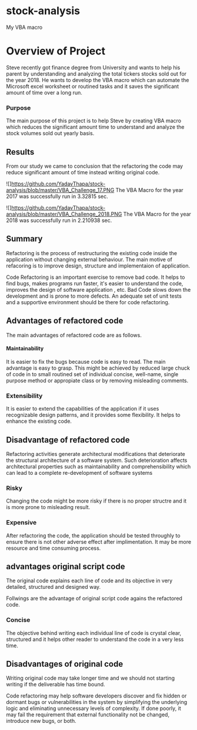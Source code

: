 # stock-analysis
My VBA macro

# Overview of Project
Steve recently got finance degree from University and wants to help his parent by understanding and analyzing the total tickers stocks sold out for the year 2018. 
He wants to develop the VBA macro which can automate the Microsoft excel worksheet or routined tasks and it saves the significant amount of time over a long run.

### Purpose
The main purpose of this project is to help Steve by creating VBA macro which reduces the significant amount time to understand and analyze the stock volumes sold out yearly basis.

## Results
From our study we came to conclusion that the refactoring the code may reduce significant amount of time instead writing original code.

![]https://github.com/YadavThapa/stock-analysis/blob/master/VBA_Challenge_17.PNG
The VBA Macro for the year 2017 was successfully run in 3.32815 sec.

![]https://github.com/YadavThapa/stock-analysis/blob/master/VBA_Challenge_2018.PNG
The VBA Macro for the year 2018 was successfully run in 2.210938 sec.

## Summary 

Refactoring is the process of restructuring the existing code inside the application without changing external behaviour. The main motive of refacoring is to improve design, 
structure and implementaion of application.

Code Refactoring is an important exercise to remove bad code. It helps to find bugs, makes programs run faster, it's easier to understand the code, improves the design of software application , etc. Bad Code slows down the development and is prone to more defects. An adequate set of unit tests and a supportive environment should be there for
code refactoring.

## Advantages of refactored code 
The main advantages of refactored code are as follows.

#### Maintainability
It is easier to fix the bugs because code is easy to read. The main advantage is easy to grasp. This might be achieved by reduced large chuck of code in to small routined
set of individual concise, well-name, single purpose method or appropiate class or by removing misleading comments.

### Extensibility
It is easier to extend the capabilities of the application if it uses recognizable design patterns, and it provides some flexibility. It helps to enhance the existing code.

## Disadvantage of refactored code

Refactoring activities generate architectural modifications that deteriorate the structural architecture of a software system. Such deterioration affects architectural properties such as maintainability and comprehensibility which can lead to a complete re-development of software systems

### Risky
Changing the code might be more risky if there is no proper structre and it is more prone to misleading result.

### Expensive
After refactoring the code, the application should be tested throughly to ensure there is not other adverse effect after implimentation. It may be more resource and 
time consuming process.

## advantages original script code
The original code explains each line of code and its objective in very detailed, structured and designed way. 

Follwings are the advantage of original script code agains the refactored code.
### Concise
The objective behind writing each individual line of code is crystal clear, structured and it helps other reader to understand the code in a very less time.

## Disadvantages of original code
Writing original code may take longer time and we should not starting writing if the deliverable has time bound.

Code refactoring may help software developers discover and fix hidden or dormant bugs or vulnerabilities in the system by simplifying the underlying logic and eliminating unnecessary levels of complexity. If done poorly, it may fail the requirement that external functionality not be changed, introduce new bugs, or both.







